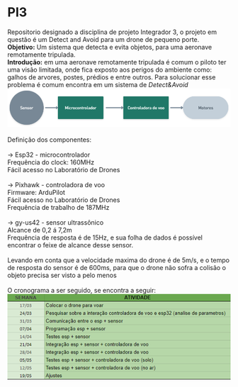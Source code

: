 # PI3
Repositorio designado a disciplina de projeto Integrador 3, o projeto em questão é um Detect and Avoid para um drone de pequeno porte.
<br><b>Objetivo:</b> Um sistema que detecta e evita objetos, para uma aeronave remotamente tripulada.
<br><b>Introdução:</b> em uma aeronave remotamente tripulada é comum o piloto ter uma visão limitada, onde fica exposto aos perigos do ambiente como: galhos de arvores, postes, prédios e entre outros. Para solucionar esse problema é comum encontra em um sistema de <i>Detect&Avoid</i>
<br><img src="diagramadeblocos.png">
<br>
<br>Definição dos componentes:
<br>
<br>→ Esp32 - microcontrolador
<br>  Frequência do clock: 160MHz
<br>  Fácil acesso no Laboratório de Drones
<br>
<br>→ Pixhawk - controladora de voo 
<br>  Firmware: ArduPilot
<br>  Fácil acesso no Laboratório de Drones
<br>  Frequência de trabalho de 187MHz
<br>
<br>→ gy-us42 - sensor ultrassônico 
<br>  Alcance de 0,2 á 7,2m 
<br>  Frequência de resposta é de 15Hz, e sua folha de dados é possível encontrar o feixe de alcance desse sensor.
<br>
<br>Levando em conta que a velocidade maxima do drone é de 5m/s, e o tempo de resposta do sensor é de 600ms, para que o drone não sofra a colisão o objeto precisa ser visto a pelo menos  
<br>O cronograma a ser seguido, se encontra a seguir:
<br><img src="image.png">

